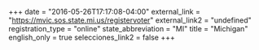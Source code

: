 +++
date = "2016-05-26T17:17:08-04:00"
external_link = "https://mvic.sos.state.mi.us/registervoter"
external_link2 = "undefined"
registration_type = "online"
state_abbreviation = "MI"
title = "Michigan"
english_only = true 
selecciones_link2 = false
+++
